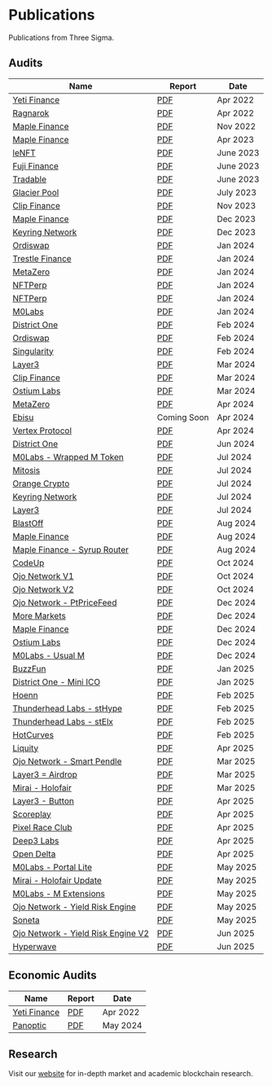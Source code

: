 # Publications

Publications from Three Sigma.

## Audits

| Name                                                             | Report                                                       | Date      |
| ---------------------------------------------------------------- | ------------------------------------------------------------ | --------- |
| [Yeti Finance](https://yetifinance.co/)                          | [PDF](audits/yeti-finance/Yeti_Finance_Audit.pdf)            | Apr 2022  |
| [Ragnarok](https://ragnarok.xyz/)                                | [PDF](audits/ragnarok/Ragnarok_Audit.pdf)                    | Apr 2022  |
| [Maple Finance](https://www.maple.finance/)                      | [PDF](audits/Maple-new/MapleFinance-2022.pdf)                | Nov 2022  |
| [Maple Finance](https://www.maple.finance/)                      | [PDF](audits/Maple-new/MapleFinance-June2023.pdf)            | Apr 2023  |
| [leNFT](https://lenft.fi/)                                       | [PDF](audits/leNFT/LeNFTAudit.pdf)                           | June 2023 |
| [Fuji Finance](https://fuji.finance/)                            | [PDF](audits/fuji/FujiAudit.pdf)                             | June 2023 |
| [Tradable](https://www.tradable.trade/)                          | [PDF](audits/tradable/TradableAudit.pdf)                     | June 2023 |
| [Glacier Pool](https://twitter.com/glacier_pool)                 | [PDF](audits/glacierpool/GlacierAudit.pdf)                   | July 2023 |
| [Clip Finance](https://www.clip.finance/)                        | [PDF](audits/ClipFinance-1/ClipFinanceCore.pdf)              | Nov 2023  |
| [Maple Finance](https://www.maple.finance/)                      | [PDF](audits/Maple-new/MapleFinance-December2023.pdf)        | Dec 2023  |
| [Keyring Network](https://www.keyring.network/)                  | [PDF](audits/Keyring/keyringV1.pdf)                          | Dec 2023  |
| [Ordiswap](https://ordiswap.fi/)                                 | [PDF](audits/ordiswap-amm/OrdiswapAudit.pdf)                 | Jan 2024  |
| [Trestle Finance](https://www.trestleprotocol.io/)               | [PDF](audits/trestle-finance/TrestleAudit.pdf)               | Jan 2024  |
| [MetaZero](https://metazero.gg//)                                | [PDF](audits/metazero/MetazeroVortexAudit.pdf)               | Jan 2024  |
| [NFTPerp](https://nftperp.xyz/)                                  | [PDF](audits/NFTPerp/NFTPerp-1.pdf)                          | Jan 2024  |
| [NFTPerp](https://nftperp.xyz/)                                  | [PDF](audits/NFTPerp-2/NFTPerp-2.pdf)                        | Jan 2024  |
| [M0Labs](https://www.m0.org/)                                    | [PDF](audits/m0labs/MZeroAudit.pdf)                          | Jan 2024  |
| [District One](https://districtone.io/)                          | [PDF](audits/DistrictOne/DistrictOneAudit.pdf)               | Feb 2024  |
| [Ordiswap](https://ordiswap.fi/)                                 | [PDF](audits/ordiswap-token/ordiswap_token_audit.pdf)        | Feb 2024  |
| [Singularity](https://www.thesingularity.network/)               | [PDF](audits/singularity/SingularityAudit.pdf)               | Feb 2024  |
| [Layer3](https://layer3.xyz/)                                    | [PDF](audits/layer3/Layer3Audit.pdf)                         | Mar 2024  |
| [Clip Finance](https://www.clip.finance/)                        | [PDF](audits/ClipFinance-1/ClipFinancePCLBaseSwapInside.pdf) | Mar 2024  |
| [Ostium Labs](https://www.ostium.io/)                            | [PDF](audits/ostiumlabs/OstiumAudit.pdf)                     | Mar 2024  |
| [MetaZero](https://metazero.gg//)                                | [PDF](audits/metazero-2/MetazeroStakingAudit.pdf)            | Apr 2024  |
| [Ebisu](https://ebisu.finance/)                                  | Coming Soon                                                  | Apr 2024  |
| [Vertex Protocol](https://vertexprotocol.com/)                   | [PDF](audits/Vertex/Vertex.pdf)                              | Apr 2024  |
| [District One](https://districtone.io/)                          | [PDF](audits/DistrictOne-2/DistrictOneAudit-2.pdf)           | Jun 2024  |
| [M0Labs - Wrapped M Token](https://www.m0.org/)                  | [PDF](audits/m0labs/WrappedMToken.pdf)                       | Jul 2024  |
| [Mitosis](https://mitosis.org/)                                  | [PDF](audits/mitosis/mitosis-audit.pdf)                      | Jul 2024  |
| [Orange Crypto](https://www.orangecrypto.com/)                   | [PDF](audits/orange-crypto/orange-bridge-audit.pdf)          | Jul 2024  |
| [Keyring Network](https://www.keyring.network/)                  | [PDF](audits/Keyring/KeyringV2.pdf)                          | Jul 2024  |
| [Layer3](https://layer3.xyz/)                                    | [PDF](audits/layer3/Layer3Audit.pdf)                         | Jul 2024  |
| [BlastOff](https://blastoff.zone/)                               | [PDF](audits/BlastOff/IdoPools.pdf)                          | Aug 2024  |
| [Maple Finance](https://www.maple.finance/)                      | [PDF](audits/Maple-new/MapleFinance-August2024.pdf)          | Aug 2024  |
| [Maple Finance - Syrup Router](https://www.maple.finance/)       | [PDF](audits/Maple-new/MapleSyrupRouter-August2024.pdf)      | Aug 2024  |
| [CodeUp](https://codeup.app/)                                    | [PDF](audits/code-up/CodeUP.pdf)                             | Oct 2024  |
| [Ojo Network V1](https://ojo.network/)                           | [PDF](audits/Ojo-Network/Ojo-1.pdf)                          | Oct 2024  |
| [Ojo Network V2](https://ojo.network/)                           | [PDF](audits/Ojo-Network/Ojo-2.pdf)                          | Oct 2024  |
| [Ojo Network - PtPriceFeed](https://ojo.network/)                | [PDF](audits/Ojo-Network/OjoPtPriceFeed.pdf)                 | Dec 2024  |
| [More Markets](https://www.more.markets/)                        | [PDF](audits/More-Markets/MORE.pdf)                          | Dec 2024  |
| [Maple Finance](https://www.maple.finance/)                      | [PDF](audits/Maple-new/MapleFinance-December2024.pdf)        | Dec 2024  |
| [Ostium Labs](https://www.ostium.io/)                            | [PDF](audits/ostiumlabs-2/Ostium.pdf)                        | Dec 2024  |
| [M0Labs - Usual M](https://www.m0.org/)                          | [PDF](audits/m0labs-2/M0UsualM.pdf)                          | Dec 2024  |
| [BuzzFun](https://buzzfun.io/)                                   | [PDF](audits/buzzfun/BuzzFun.pdf)                            | Jan 2025  |
| [District One - Mini ICO](https://districtone.io/)               | [PDF](audits/DistrictOne-2/Mini-ICO.pdf)                     | Jan 2025  |
| [Hoenn](https://www.hoenn.fi/)                                   | [PDF](audits/Hoenn/Hoenn.pdf)                                | Feb 2025  |
| [Thunderhead Labs - stHype](https://thunderhead.xyz/)            | [PDF](audits/thunderhead/stHype.pdf)                         | Feb 2025  |
| [Thunderhead Labs - stElx](https://thunderhead.xyz/)             | [PDF](audits/thunderhead/stElx.pdf)                          | Feb 2025  |
| [HotCurves](https://hotcurves.xyz/)                              | [PDF](audits/hotcurves/HotCurves.pdf)                        | Feb 2025  |
| [Liquity](https://www.liquity.org/)                              | [PDF](audits/liquity/Liquity.pdf)                            | Apr 2025  |
| [Ojo Network - Smart Pendle](https://ojo.network/)               | [PDF](audits/Ojo-Network/OjoSmartPendle.pdf)                 | Mar 2025  |
| [Layer3 = Airdrop](https://layer3.xyz/)                          | [PDF](audits/layer3/Layer3-Airdrop.pdf)                      | Mar 2025  |
| [Mirai - Holofair](https://www.hololaunch.ai/token/mirai)        | [PDF](audits/mirai/Holofair.pdf)                             | Mar 2025  |
| [Layer3 - Button](https://layer3.xyz/)                           | [PDF](audits/layer3/Layer3-Button.pdf)                       | Apr 2025  |
| [Scoreplay](https://app.scoreplay.xyz/)                          | [PDF](audits/scoreplay/SCOREPLAY.pdf)                        | Apr 2025  |
| [Pixel Race Club](https://pixelraceclub.com/)                    | [PDF](audits/PRC/PRC.pdf)                                    | Apr 2025  |
| [Deep3 Labs](https://www.deep3.ai/)                              | [PDF](audits/deep3/Deep3.pdf)                                | Apr 2025  |
| [Open Delta]()                                                   | [PDF](audits/opendelta/IndexTokenStaking.pdf)                | Apr 2025  |
| [M0Labs - Portal Lite](https://www.m0.org/)                      | [PDF](audits/m0labs-2/M0PortalLite.pdf)                      | May 2025  |
| [Mirai - Holofair Update](https://www.hololaunch.ai/token/mirai) | [PDF](audits/mirai/Holofair-Update.pdf)                      | May 2025  |
| [M0Labs - M Extensions](https://www.m0.org/)                     | [PDF](audits/m0labs-2/M0-MExtensions.pdf)                    | May 2025  |
| [Ojo Network - Yield Risk Engine](https://ojo.network/)          | [PDF](audits/Ojo-Network/YieldRiskEngine.pdf)                | May 2025  |
| [Soneta]()                                                       | [PDF](audits/soneta/Soneta.pdf)                              | May 2025  |
| [Ojo Network - Yield Risk Engine V2](https://ojo.network/)       | [PDF](audits/Ojo-Network/YieldRiskEngineV2.pdf)              | Jun 2025  |
| [Hyperwave]()                                                    | [PDF](audits/Hyperwave/HyperliquidForwarder.pdf)             | Jun 2025  |

## Economic Audits

| Name                                    | Report                                                               | Date     |
| --------------------------------------- | -------------------------------------------------------------------- | -------- |
| [Yeti Finance](https://yetifinance.co/) | [PDF](economic-reports/yeti-finance/Yeti_Finance_EconomicReport.pdf) | Apr 2022 |
| [Panoptic](https://panoptic.xyz/)       | [PDF](economic-reports/panoptic/Panoptic_Simulations_Report.pdf)     | May 2024 |

## Research

Visit our [website](https://threesigma.xyz/blog) for in-depth market and academic blockchain research.
